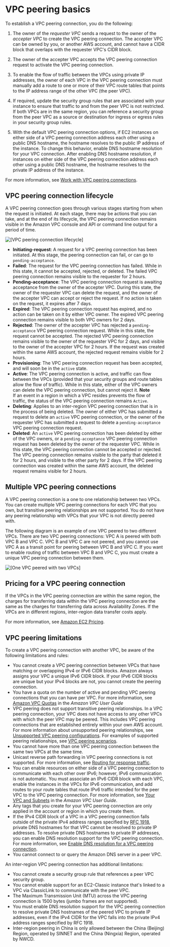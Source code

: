 # VPC peering basics<a name="vpc-peering-basics"></a>

To establish a VPC peering connection, you do the following:

1. The owner of the *requester VPC* sends a request to the owner of the *accepter VPC* to create the VPC peering connection\. The accepter VPC can be owned by you, or another AWS account, and cannot have a CIDR block that overlaps with the requester VPC's CIDR block\.

1. The owner of the accepter VPC accepts the VPC peering connection request to activate the VPC peering connection\. 

1. To enable the flow of traffic between the VPCs using private IP addresses, the owner of each VPC in the VPC peering connection must manually add a route to one or more of their VPC route tables that points to the IP address range of the other VPC \(the peer VPC\)\. 

1. If required, update the security group rules that are associated with your instance to ensure that traffic to and from the peer VPC is not restricted\. If both VPCs are in the same region, you can reference a security group from the peer VPC as a source or destination for ingress or egress rules in your security group rules\. 

1. With the default VPC peering connection options, if EC2 instances on either side of a VPC peering connection address each other using a public DNS hostname, the hostname resolves to the public IP address of the instance\. To change this behavior, enable DNS hostname resolution for your VPC connection\. After enabling DNS hostname resolution, if instances on either side of the VPC peering connection address each other using a public DNS hostname, the hostname resolves to the private IP address of the instance\.

For more information, see [Work with VPC peering connections](working-with-vpc-peering.md)\.

## VPC peering connection lifecycle<a name="vpc-peering-lifecycle"></a>

A VPC peering connection goes through various stages starting from when the request is initiated\. At each stage, there may be actions that you can take, and at the end of its lifecycle, the VPC peering connection remains visible in the Amazon VPC console and API or command line output for a period of time\.

![\[VPC peering connection lifecycle\]](http://docs.aws.amazon.com/vpc/latest/peering/images/peering-lifecycle-diagram.png)
+ **Initiating\-request**: A request for a VPC peering connection has been initiated\. At this stage, the peering connection can fail, or can go to `pending-acceptance`\.
+ **Failed**: The request for the VPC peering connection has failed\. While in this state, it cannot be accepted, rejected, or deleted\. The failed VPC peering connection remains visible to the requester for 2 hours\.
+ **Pending\-acceptance**: The VPC peering connection request is awaiting acceptance from the owner of the accepter VPC\. During this state, the owner of the requester VPC can delete the request, and the owner of the accepter VPC can accept or reject the request\. If no action is taken on the request, it expires after 7 days\.
+ **Expired**: The VPC peering connection request has expired, and no action can be taken on it by either VPC owner\. The expired VPC peering connection remains visible to both VPC owners for 2 days\.
+ **Rejected**: The owner of the accepter VPC has rejected a `pending-acceptance` VPC peering connection request\. While in this state, the request cannot be accepted\. The rejected VPC peering connection remains visible to the owner of the requester VPC for 2 days, and visible to the owner of the accepter VPC for 2 hours\. If the request was created within the same AWS account, the rejected request remains visible for 2 hours\.
+ **Provisioning**: The VPC peering connection request has been accepted, and will soon be in the `active` state\. 
+ **Active**: The VPC peering connection is active, and traffic can flow between the VPCs \(provided that your security groups and route tables allow the flow of traffic\)\. While in this state, either of the VPC owners can delete the VPC peering connection, but cannot reject it\. 
**Note**  
If an event in a region in which a VPC resides prevents the flow of traffic, the status of the VPC peering connection remains `Active`\.
+ **Deleting**: Applies to an inter\-region VPC peering connection that is in the process of being deleted\. The owner of either VPC has submitted a request to delete an `active` VPC peering connection, or the owner of the requester VPC has submitted a request to delete a `pending-acceptance` VPC peering connection request\.
+ **Deleted**: An `active` VPC peering connection has been deleted by either of the VPC owners, or a `pending-acceptance` VPC peering connection request has been deleted by the owner of the requester VPC\. While in this state, the VPC peering connection cannot be accepted or rejected\. The VPC peering connection remains visible to the party that deleted it for 2 hours, and visible to the other party for 2 days\. If the VPC peering connection was created within the same AWS account, the deleted request remains visible for 2 hours\.

## Multiple VPC peering connections<a name="vpc-peering-basics-multiple"></a>

A VPC peering connection is a one to one relationship between two VPCs\. You can create multiple VPC peering connections for each VPC that you own, but transitive peering relationships are not supported\. You do not have any peering relationship with VPCs that your VPC is not directly peered with\. 

The following diagram is an example of one VPC peered to two different VPCs\. There are two VPC peering connections: VPC A is peered with both VPC B and VPC C\. VPC B and VPC C are not peered, and you cannot use VPC A as a transit point for peering between VPC B and VPC C\. If you want to enable routing of traffic between VPC B and VPC C, you must create a unique VPC peering connection between them\.

![\[One VPC peered with two VPCs\]](http://docs.aws.amazon.com/vpc/latest/peering/images/one-to-two-vpcs-flying-v.png)

## Pricing for a VPC peering connection<a name="vpc-peering-pricing"></a>

If the VPCs in the VPC peering connection are within the same region, the charges for transferring data within the VPC peering connection are the same as the charges for transferring data across Availability Zones\. If the VPCs are in different regions, inter\-region data transfer costs apply\.

For more information, see [Amazon EC2 Pricing](http://aws.amazon.com/ec2/pricing/on-demand/#Data_Transfer)\.

## VPC peering limitations<a name="vpc-peering-limitations"></a>

To create a VPC peering connection with another VPC, be aware of the following limitations and rules:
+ You cannot create a VPC peering connection between VPCs that have matching or overlapping IPv4 or IPv6 CIDR blocks\. Amazon always assigns your VPC a unique IPv6 CIDR block\. If your IPv6 CIDR blocks are unique but your IPv4 blocks are not, you cannot create the peering connection\.
+ You have a quota on the number of active and pending VPC peering connections that you can have per VPC\. For more information, see [Amazon VPC Quotas](https://docs.aws.amazon.com/vpc/latest/userguide/amazon-vpc-limits.html) in the *Amazon VPC User Guide*
+ VPC peering does not support transitive peering relationships\. In a VPC peering connection, your VPC does not have access to any other VPCs with which the peer VPC may be peered\. This includes VPC peering connections that are established entirely within your own AWS account\. For more information about unsupported peering relationships, see [Unsupported VPC peering configurations](invalid-peering-configurations.md)\. For examples of supported peering relationships, see [VPC peering scenarios](peering-scenarios.md)\.
+ You cannot have more than one VPC peering connection between the same two VPCs at the same time\.
+ Unicast reverse path forwarding in VPC peering connections is not supported\. For more information, see [Routing for response traffic](peering-configurations-partial-access.md#peering-incorrect-response-routing)\.
+ You can enable resources on either side of a VPC peering connection to communicate with each other over IPv6; however, IPv6 communication is not automatic\. You must associate an IPv6 CIDR block with each VPC, enable the instances in the VPCs for IPv6 communication, and add routes to your route tables that route IPv6 traffic intended for the peer VPC to the VPC peering connection\. For more information, see [Your VPC and Subnets](https://docs.aws.amazon.com/vpc/latest/userguide/VPC_Subnets.html) in the *Amazon VPC User Guide*\.
+ Any tags that you create for your VPC peering connection are only applied in the account or region in which you create them\.
+ If the IPv4 CIDR block of a VPC in a VPC peering connection falls outside of the private IPv4 address ranges specified by [RFC 1918](http://www.faqs.org/rfcs/rfc1918.html), private DNS hostnames for that VPC cannot be resolved to private IP addresses\. To resolve private DNS hostnames to private IP addresses, you can enable DNS resolution support for the VPC peering connection\. For more information, see [Enable DNS resolution for a VPC peering connection](modify-peering-connections.md#vpc-peering-dns)\.
+ You cannot connect to or query the Amazon DNS server in a peer VPC\.

An inter\-region VPC peering connection has additional limitations:
+ You cannot create a security group rule that references a peer VPC security group\.
+ You cannot enable support for an EC2\-Classic instance that's linked to a VPC via ClassicLink to communicate with the peer VPC\.
+ The Maximum Transmission Unit \(MTU\) across the VPC peering connection is 1500 bytes \(jumbo frames are not supported\)\.
+ You must enable DNS resolution support for the VPC peering connection to resolve private DNS hostnames of the peered VPC to private IP addresses, even if the IPv4 CIDR for the VPC falls into the private IPv4 address ranges specified by RFC 1918\.
+ Inter\-region peering in China is only allowed between the China \(Beijing\) Region, operated by SINNET and the China \(Ningxia\) Region, operated by NWCD\.